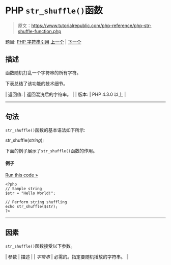 # PHP `str_shuffle()`函数

> 原文：<https://www.tutorialrepublic.com/php-reference/php-str-shuffle-function.php>

题目: [PHP 字符串引用](php-string-functions.php) [上一个](php-str-rot13-function.php) | [下一个](php-str-split-function.php)

## 描述

函数随机打乱一个字符串的所有字符。

下表总结了该功能的技术细节。

| 返回值: | 返回混洗后的字符串。 |
| 版本: | PHP 4.3.0 以上 |

* * *

## 句法

`str_shuffle()`函数的基本语法如下所示:

str_shuffle(*string*);

下面的例子展示了`str_shuffle()`函数的作用。

#### 例子

[Run this code »](../codelab.php?topic=php&file=randomly-shuffles-a-string "Run this code to view the output")

```
<?php
// Sample string
$str = "Hello World!";

// Perform string shuffling
echo str_shuffle($str);
?>
```

* * *

## 因素

`str_shuffle()`函数接受以下参数。

| 参数 | 描述 |
| *字符串* | 必需的。指定要随机播放的字符串。 |